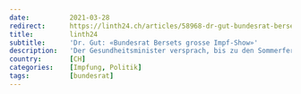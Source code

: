 ```yaml
---
date:          2021-03-28
redirect:      https://linth24.ch/articles/58968-dr-gut-bundesrat-bersets-grosse-impf-show
title:         linth24
subtitle:      'Dr. Gut: «Bundesrat Bersets grosse Impf-Show»'
description:   'Der Gesundheitsminister versprach, bis zu den Sommerferien alle Impfwilligen zu impfen. Das glauben nicht einmal mehr seine eigenen Beamten. Statt seriös zu planen macht der Bundesrat auf Show-Time.'
country:       [CH]
categories:    [Impfung, Politik]
tags:          [bundesrat]
---
```

